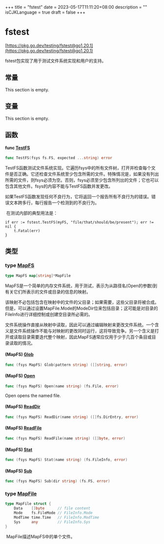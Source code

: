 +++
title = "fstest"
date = 2023-05-17T11:11:20+08:00
description = ""
isCJKLanguage = true
draft = false
+++
# fstest

[https://pkg.go.dev/testing/fstest@go1.20.1](https://pkg.go.dev/testing/fstest@go1.20.1)

fstest包实现了用于测试文件系统实现和用户的支持。

## 常量 

This section is empty.

## 变量

This section is empty.

## 函数

#### func [TestFS](https://cs.opensource.google/go/go/+/go1.20.1:src/testing/fstest/testfs.go;l=36) 

``` go linenums="1"
func TestFS(fsys fs.FS, expected ...string) error
```

​	TestFS函数测试文件系统实现。它遍历fsys中的所有文件树，打开并检查每个文件是否正确。它还检查文件系统至少包含所需的文件。特殊情况是，如果没有列出所需的文件，则fsys必须为空。否则，fsys必须至少包含所列出的文件；它也可以包含其他文件。fsys的内容不能与TestFS函数并发更改。

​	如果TestFS函数发现任何不良行为，它将返回一个报告所有不良行为的错误。错误文本跨多行，每行报告一个检测到的不良行为。

​	在测试内部的典型用法是：

```
if err := fstest.TestFS(myFS, "file/that/should/be/present"); err != nil {
	t.Fatal(err)
}
```

## 类型

### type [MapFS](https://cs.opensource.google/go/go/+/go1.20.1:src/testing/fstest/mapfs.go;l=33) 

``` go linenums="1"
type MapFS map[string]*MapFile
```

​	MapFS是一个简单的内存文件系统，用于测试，表示为从路径名(Open的参数)到有关它们所表示的文件或目录的信息的映射。

​	该映射不必包括包含在映射中的文件的父目录；如果需要，这些父目录将被合成。但是，可以通过设置MapFile.Mode的ModeDir位来包括目录；这可能是对目录的FileInfo进行详细控制或创建空目录所必需的。

​	文件系统操作直接从映射中读取，因此可以通过编辑映射来更改文件系统。一个含义是文件系统操作不能与对映射的更改同时运行，这将导致竞争。另一个含义是打开或读取目录需要迭代整个映射，因此MapFS通常应仅用于少于几百个条目或目录读取的情况。

#### (MapFS) [Glob](https://cs.opensource.google/go/go/+/go1.20.1:src/testing/fstest/mapfs.go;l=133) 

``` go linenums="1"
func (fsys MapFS) Glob(pattern string) ([]string, error)
```

#### (MapFS) [Open](https://cs.opensource.google/go/go/+/go1.20.1:src/testing/fstest/mapfs.go;l=47) 

``` go linenums="1"
func (fsys MapFS) Open(name string) (fs.File, error)
```

Open opens the named file.

#### (MapFS) [ReadDir](https://cs.opensource.google/go/go/+/go1.20.1:src/testing/fstest/mapfs.go;l=129) 

``` go linenums="1"
func (fsys MapFS) ReadDir(name string) ([]fs.DirEntry, error)
```

#### (MapFS) [ReadFile](https://cs.opensource.google/go/go/+/go1.20.1:src/testing/fstest/mapfs.go;l=121) 

``` go linenums="1"
func (fsys MapFS) ReadFile(name string) ([]byte, error)
```

#### (MapFS) [Stat](https://cs.opensource.google/go/go/+/go1.20.1:src/testing/fstest/mapfs.go;l=125) 

``` go linenums="1"
func (fsys MapFS) Stat(name string) (fs.FileInfo, error)
```

#### (MapFS) [Sub](https://cs.opensource.google/go/go/+/go1.20.1:src/testing/fstest/mapfs.go;l=143) 

``` go linenums="1"
func (fsys MapFS) Sub(dir string) (fs.FS, error)
```

### type [MapFile](https://cs.opensource.google/go/go/+/go1.20.1:src/testing/fstest/mapfs.go;l=36) 

``` go linenums="1"
type MapFile struct {
	Data    []byte      // file content
	Mode    fs.FileMode // FileInfo.Mode
	ModTime time.Time   // FileInfo.ModTime
	Sys     any         // FileInfo.Sys
}
```

​	MapFile描述MapFS中的单个文件。